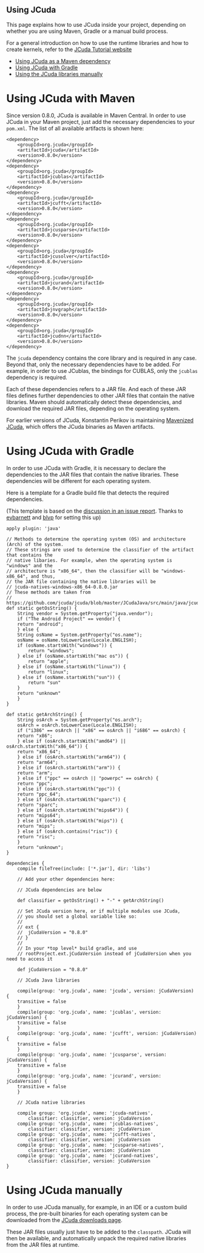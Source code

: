 
Using JCuda
------------------

This page explains how to use JCuda inside your project, depending on
whether you are using Maven, Gradle or a manual build process.

For a general introduction on how to use the runtime libraries and
how to create kernels, refer to the [JCuda Tutorial website](http://www.jcuda.org/tutorial/TutorialIndex.html)

- [Using JCuda as a Maven dependency](#using-jcuda-with-maven)
- [Using JCuda with Gradle](#using-jcuda-with-gradle)
- [Using the JCuda libraries manually](#using-jcuda-manually)


# Using JCuda with Maven

Since version 0.8.0, JCuda is available in Maven Central. In order to use
JCuda in your Maven project, just add the necessary dependencies to your
`pom.xml`. The list of all available artifacts is shown here:

    <dependency>
        <groupId>org.jcuda</groupId>
        <artifactId>jcuda</artifactId>
        <version>0.8.0</version>
    </dependency>
    <dependency>
        <groupId>org.jcuda</groupId>
        <artifactId>jcublas</artifactId>
        <version>0.8.0</version>
    </dependency>
    <dependency>
        <groupId>org.jcuda</groupId>
        <artifactId>jcufft</artifactId>
        <version>0.8.0</version>
    </dependency>
    <dependency>
        <groupId>org.jcuda</groupId>
        <artifactId>jcusparse</artifactId>
        <version>0.8.0</version>
    </dependency>
    <dependency>
        <groupId>org.jcuda</groupId>
        <artifactId>jcusolver</artifactId>
        <version>0.8.0</version>
    </dependency>
    <dependency>
        <groupId>org.jcuda</groupId>
        <artifactId>jcurand</artifactId>
        <version>0.8.0</version>
    </dependency>
    <dependency>
        <groupId>org.jcuda</groupId>
        <artifactId>jnvgraph</artifactId>
        <version>0.8.0</version>
    </dependency>
    <dependency>
        <groupId>org.jcuda</groupId>
        <artifactId>jcudnn</artifactId>
        <version>0.8.0</version>
    </dependency>

The `jcuda` dependency contains the core library and is required
in any case. Beyond that, only the necessary dependencies have
to be added. For example, in order to use JCublas, the bindings 
for CUBLAS, only the `jcublas` dependency is required. 

Each of these dependencies refers to a JAR file. And each of
these JAR files defines further dependencies to other JAR files
that contain the native libraries. Maven should automatically
detect these dependencies, and download the required JAR files,
depending on the operating system.

For earlier versions of JCuda, Konstantin Perikov is maintaining 
[Mavenized JCuda](https://github.com/MysterionRise/mavenized-jcuda),
which offers the JCuda binaries as Maven artifacts.  


# Using JCuda with Gradle

In order to use JCuda with Gradle, it is necessary to declare
the dependencies to the JAR files that contain the native libraries.
These dependencies will be different for each operating system.

Here is a template for a Gradle build file that detects the 
required dependencies. 

(This template is based on the 
[discussion in an issue report](https://github.com/jcuda/jcuda-main/issues/16#issuecomment-323610823). 
Thanks to [evbarnett](https://github.com/evbarnett) and 
[blvp](https://github.com/blvp) for setting this up)


    apply plugin: 'java'

    // Methods to determine the operating system (OS) and architecture (Arch) of the system.
    // These strings are used to determine the classifier of the artifact that contains the
    // native libaries. For example, when the operating system is "windows" and the 
    // architecture is "x86_64", then the classifier will be "windows-x86_64", and thus,
    // the JAR file containing the native libraries will be
    // jcuda-natives-windows-x86_64-0.8.0.jar
    // These methods are taken from 
    // https://github.com/jcuda/jcuda/blob/master/JCudaJava/src/main/java/jcuda/LibUtils.java
    def static getOsString() {
        String vendor = System.getProperty("java.vendor");
        if ("The Android Project" == vendor) {
        return "android";
        } else {
        String osName = System.getProperty("os.name");
        osName = osName.toLowerCase(Locale.ENGLISH);
        if (osName.startsWith("windows")) {
            return "windows";
        } else if (osName.startsWith("mac os")) {
            return "apple";
        } else if (osName.startsWith("linux")) {
            return "linux";
        } else if (osName.startsWith("sun")) {
            return "sun"
        }
        return "unknown"
        }
    }

    def static getArchString() {
        String osArch = System.getProperty("os.arch");
        osArch = osArch.toLowerCase(Locale.ENGLISH);
        if ("i386" == osArch || "x86" == osArch || "i686" == osArch) {
        return "x86";
        } else if (osArch.startsWith("amd64") || osArch.startsWith("x86_64")) {
        return "x86_64";
        } else if (osArch.startsWith("arm64")) {
        return "arm64";
        } else if (osArch.startsWith("arm")) {
        return "arm";
        } else if ("ppc" == osArch || "powerpc" == osArch) {
        return "ppc";
        } else if (osArch.startsWith("ppc")) {
        return "ppc_64";
        } else if (osArch.startsWith("sparc")) {
        return "sparc";
        } else if (osArch.startsWith("mips64")) {
        return "mips64";
        } else if (osArch.startsWith("mips")) {
        return "mips";
        } else if (osArch.contains("risc")) {
        return "risc";
        }
        return "unknown";
    }

    dependencies {
        compile fileTree(include: ['*.jar'], dir: 'libs')

        // Add your other dependencies here:

        // JCuda dependencies are below

        def classifier = getOsString() + "-" + getArchString()

        // Set JCuda version here, or if multiple modules use JCuda, 
        // you should set a global variable like so:
        //
        // ext {
        //  jCudaVersion = "0.8.0"
        // }
        //
        // In your *top level* build gradle, and use
        // rootProject.ext.jCudaVersion instead of jCudaVersion when you need to access it

        def jCudaVersion = "0.8.0"

        // JCuda Java libraries

        compile(group: 'org.jcuda', name: 'jcuda', version: jCudaVersion) {
        transitive = false
        }
        compile(group: 'org.jcuda', name: 'jcublas', version: jCudaVersion) {
        transitive = false
        }
        compile(group: 'org.jcuda', name: 'jcufft', version: jCudaVersion) {
        transitive = false
        }
        compile(group: 'org.jcuda', name: 'jcusparse', version: jCudaVersion) {
        transitive = false
        }
        compile(group: 'org.jcuda', name: 'jcurand', version: jCudaVersion) {
        transitive = false
        }

        // JCuda native libraries

        compile group: 'org.jcuda', name: 'jcuda-natives',
            classifier: classifier, version: jCudaVersion
        compile group: 'org.jcuda', name: 'jcublas-natives',
            classifier: classifier, version: jCudaVersion
        compile group: 'org.jcuda', name: 'jcufft-natives',
            classifier: classifier, version: jCudaVersion
        compile group: 'org.jcuda', name: 'jcusparse-natives',
            classifier: classifier, version: jCudaVersion
        compile group: 'org.jcuda', name: 'jcurand-natives',
            classifier: classifier, version: jCudaVersion
    }

# Using JCuda manually

In order to use JCuda manually, for example, in an IDE or a custom build process,
the pre-built binaries for each operating system can be downloaded from the 
[JCuda downloads page](http://www.jcuda.org/downloads/downloads.html).

These JAR files usually just have to be added to the `classpath`. JCuda will
then be available, and automatically unpack the required native libraries from
the JAR files at runtime.






